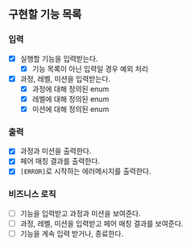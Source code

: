 ## 구현할 기능 목록

### 입력

- [x] 실행할 기능을 입력받는다.
    - [x] 기능 목록이 아닌 입력일 경우 예외 처리
- [x] 과정, 레벨, 미션을 입력받는다.
    - [x] 과정에 대해 정의된 enum
    - [x] 레벨에 대해 정의된 enum
    - [x] 미션에 대해 정의된 enum

### 출력

- [x] 과정과 미션을 출력한다.
- [x] 페어 매칭 결과를 출력한다.
- [x] `[ERROR]`로 시작하는 에러메시지를 출력한다.

### 비즈니스 로직

- [ ] 기능을 입력받고 과정과 미션을 보여준다.
- [ ] 과정, 레벨, 미션을 입력받고 페어 매칭 결과를 보여준다.
- [ ] 기능을 계속 입력 받거나, 종료한다.